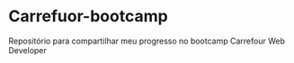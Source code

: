 # Carrefuor-bootcamp
Repositório para compartilhar meu progresso no bootcamp Carrefour Web Developer
